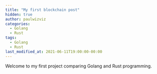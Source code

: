 ```yaml
---
title: "My first blockchain post"
hidden: true
author: paulwizviz
categories:
  - Golang
  - Rust
tags:
  - Golang
  - Rust
last_modified_at: 2021-06-11T19:00:00-00:00
---
```


Welcome to my first project comparing Golang and Rust programming. 

